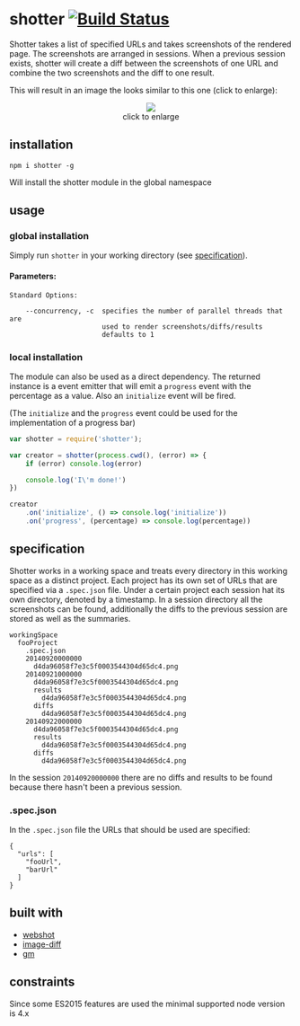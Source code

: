 # shotter [![Build Status](https://travis-ci.org/seriousManual/shotter.png)](https://travis-ci.org/seriousManual/shotter)

Shotter takes a list of specified URLs and takes screenshots of the rendered page. The screenshots are arranged in sessions. When a previous session exists, shotter will create a diff between the screenshots of one URL and combine the two screenshots and the diff to one result.

This will result in an image the looks similar to this one (click to enlarge):

<p align="center">
  <a href="https://raw.github.com/seriousManual/shotter/master/img/diff.jpg" target="_blank"><img src="https://raw.github.com/seriousManual/shotter/master/img/diff_small.jpg"/></a><br>
  click to enlarge
</p>

## installation

````
npm i shotter -g
````
Will install the shotter module in the global namespace

## usage 

### global installation 

Simply run `shotter` in your working directory (see [specification](#specification)).

#### Parameters:

````
Standard Options:

    --concurrency, -c  specifies the number of parallel threads that are 
                       used to render screenshots/diffs/results
                       defaults to 1
````

### local installation

The module can also be used as a direct dependency.
The returned instance is a event emitter that will emit a `progress` event with the percentage as a value.
Also an `initialize` event will be fired.

(The `initialize` and the `progress` event could be used for the implementation of a progress bar) 

````javascript
var shotter = require('shotter');

var creator = shotter(process.cwd(), (error) => {
    if (error) console.log(error)

    console.log('I\'m done!')
})

creator
    .on('initialize', () => console.log('initialize'))
    .on('progress', (percentage) => console.log(percentage))
````

## specification

Shotter works in a working space and treats every directory in this working space as a distinct project. Each project has its own set of URLs that are specified via a `.spec.json` file.
Under a certain project each session hat its own directory, denoted by a timestamp.
In a session directory all the screenshots can be found, additionally the diffs to the previous session are stored as well as the summaries.
 
````
workingSpace
  fooProject
    .spec.json
    20140920000000
      d4da96058f7e3c5f0003544304d65dc4.png
    20140921000000
      d4da96058f7e3c5f0003544304d65dc4.png
      results
        d4da96058f7e3c5f0003544304d65dc4.png
      diffs
        d4da96058f7e3c5f0003544304d65dc4.png
    20140922000000
      d4da96058f7e3c5f0003544304d65dc4.png
      results
        d4da96058f7e3c5f0003544304d65dc4.png
      diffs
        d4da96058f7e3c5f0003544304d65dc4.png
````
 
 In the session `20140920000000` there are no diffs and results to be found because there hasn't been a previous session.
 
### .spec.json

In the `.spec.json` file the URLs that should be used are specified:

````
{
  "urls": [
    "fooUrl", 
    "barUrl"
  ]
}
````

## built with

* [webshot](https://github.com/brenden/node-webshot)
* [image-diff](https://github.com/uber/image-diff)
* [gm](https://github.com/aheckmann/gm)

## constraints

Since some ES2015 features are used the minimal supported node version is 4.x 